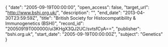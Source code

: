 {
  "date": "2005-09-19T00:00:00", 
  "open_access": false, 
  "target_url": "http://www.bshi.org.uk/", 
  "description": "", 
  "end_date": "2013-04-30T23:59:59Z", 
  "title": "British Society for Histocompatibility &  Immunogenetics (BSHI)", 
  "record_id": "20050919T000000/ui3KHgX3QJ2UC/svtsfCyA==", 
  "publisher": "bshi.org.uk", 
  "start_date": "2005-09-19T00:00:00Z", 
  "subject": "Genetics"
}

